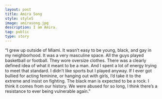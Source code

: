 ```yaml
---
layout: post
title: Amira Song
style: style5
image: amirasong.jpg
description: I am Amira.
tag: public
type: story
---
```


“I grew up outside of Miami. It wasn’t easy to be young, black, and gay in my neighborhood. It was a very masculine space. All the guys played basketball or football. They wore oversize clothes. There was a clearly defined idea of what it meant to be a man. And I spent a lot of energy trying to meet that standard. I didn’t like sports but I played anyway. If I ever got bullied for acting feminine, or hanging out with girls, I’d take it to the extreme and insist on fighting. The black man is expected to be a rock. I think it comes from our history. We were abused for so long, I think there’s a resistance to ever being vulnerable again.”
